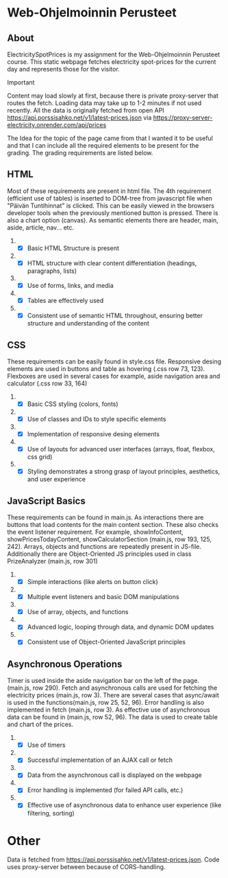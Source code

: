 # Web-Ohjelmoinnin Perusteet

## About
ElectricitySpotPrices is my assignment for the Web-Ohjelmoinnin Perusteet course. This static webpage fetches electricity spot-prices for the current day and represents those for the visitor. 

>[!IMPORTANT]
Content may load slowly at first, because there is private proxy-server that routes the fetch. Loading data may take up to 1-2 minutes if not used recently. All the data is originally fetched from open API https://api.porssisahko.net/v1/latest-prices.json via https://proxy-server-electricity.onrender.com/api/prices

The Idea for the topic of the page came from that I wanted it to be useful and that I can include all the required elements to be present for the grading. The grading requirements are listed below.

## HTML

Most of these requirements are present in html file. The 4th requirement (efficient use of tables) is inserted to DOM-tree from javascript file when "Päivän Tuntihinnat" is clicked. This can be easily viewed in the browsers developer tools when the previously mentioned button is pressed. There is also a chart option (canvas). As semantic elements there are header, main, aside, article, nav... etc.

1. - [x] Basic HTML Structure is present
2. - [x] HTML structure with clear content differentiation (headings, paragraphs, lists)
3. - [x] Use of forms, links, and media
4. - [x] Tables are effectively used
5. - [x] Consistent use of semantic HTML throughout, ensuring better structure and understanding of the content

## CSS

These requirements can be easily found in style.css file. Responsive desing elements are used in buttons and table as hovering (.css row 73, 123). Flexboxes are used in several cases for example, aside navigation area and calculator (.css row 33, 164)

1. - [x] Basic CSS styling (colors, fonts)
2. - [x] Use of classes and IDs to style specific elements
3. - [x] Implementation of responsive desing elements
4. - [x] Use of layouts for advanced user interfaces (arrays, float, flexbox, css grid)
5. - [x] Styling demonstrates a strong grasp of layout principles, aesthetics, and user experience

## JavaScript Basics

These requirements can be found in main.js. As interactions there are buttons that load contents for the main content section. These also checks the event listener requirement. For example, showInfoContent, showPricesTodayContent, showCalculatorSection (main.js, row 193, 125, 242).
Arrays, objects and functions are repeatedly present in JS-file. Additionally there are Object-Oriented JS principles used in class PrizeAnalyzer (main.js, row 301)

1. - [x] Simple interactions (like alerts on button click)
2. - [x] Multiple event listeners and basic DOM manipulations
3. - [x] Use of array, objects, and functions
4. - [x] Advanced logic, looping through data, and dynamic DOM updates
5. - [x] Consistent use of Object-Oriented JavaScript principles

## Asynchronous Operations

Timer is used inside the aside navigation bar on the left of the page. (main.js, row 290).
Fetch and asynchronous calls are used for fetching the electricity prices (main.js, row 3). 
There are several cases that async/await is used in the functions(main.js, row 25, 52, 96).
Error handling is also implemented in fetch (main.js, row 3).
As effective use of asynchronous data can be found in (main.js, row 52, 96). The data is used to create table and chart of the prices.


1. - [x] Use of timers
2. - [x] Successful implementation of an AJAX call or fetch
3. - [x] Data from the asynchronous call is displayed on the webpage
4. - [x] Error handling is implemented (for failed API calls, etc.)
5. - [x] Effective use of asynchronous data to enhance user experience (like filtering, sorting)

# Other

Data is fetched from https://api.porssisahko.net/v1/latest-prices.json. Code uses proxy-server between because of CORS-handling.

